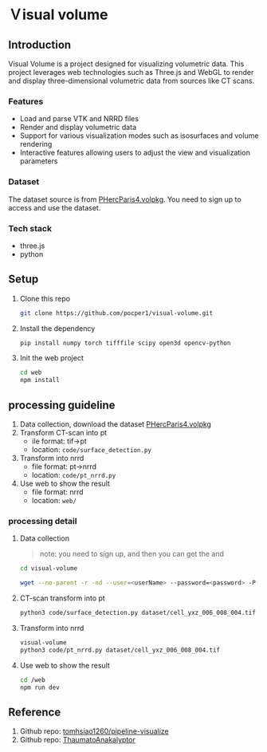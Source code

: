 # Ｖisual volume

## Introduction

Visual Volume is a project designed for visualizing volumetric data. This project leverages web technologies such as Three.js and WebGL to render and display three-dimensional volumetric data from sources like CT scans.

### Features

-   Load and parse VTK and NRRD files
-   Render and display volumetric data
-   Support for various visualization modes such as isosurfaces and volume rendering
-   Interactive features allowing users to adjust the view and visualization parameters

### Dataset

The dataset source is from [PHercParis4.volpkg](https://dl.ash2txt.org/full-scrolls/Scroll1/PHercParis4.volpkg/volume_grids/20230205180739/). You need to sign up to access and use the dataset.

### Tech stack

-   three.js
-   python

## Setup

1. Clone this repo
    ```bash
    git clone https://github.com/pocper1/visual-volume.git
    ```
2. Install the dependency
    ```bash
    pip install numpy torch tifffile scipy open3d opencv-python
    ```
3. Init the web project
    ```bash
    cd web
    npm install
    ```

## processing guideline

1. Data collection, download the dataset [PHercParis4.volpkg](https://dl.ash2txt.org/full-scrolls/Scroll1/PHercParis4.volpkg/volume_grids/20230205180739/)
2. Transform CT-scan into pt
    - ile format: tif->pt
    - location: `code/surface_detection.py`
3. Transform into nrrd
    - file format: pt->nrrd
    - location: `code/pt_nrrd.py`
4. Use web to show the result
    - file format: nrrd
    - location: `web/`

### processing detail

1. Data collection

    > note: you need to sign up, and then you can get the <userName> and <password>

    ```bash
    cd visual-volume
    ```

    ```bash
    wget --no-parent -r -nd --user=<userName> --password=<password> -P dataset https://dl.ash2txt.org/full-scrolls/Scroll1/PHercParis4.volpkg/volume_grids/20230205180739/cell_yxz_006_008_004.tif
    ```

2. CT-scan transform into pt

    ```bash
    python3 code/surface_detection.py dataset/cell_yxz_006_008_004.tif
    ```

3. Transform into nrrd
    ```bash
    visual-volume
    python3 code/pt_nrrd.py dataset/cell_yxz_006_008_004.tif
    ```
4. Use web to show the result
    ```bash
    cd /web
    npm run dev
    ```

## Reference

1. Github repo: [tomhsiao1260/pipeline-visualize](https://github.com/tomhsiao1260/pipeline-visualize)
2. Github repo: [ThaumatoAnakalyptor](https://github.com/schillij95/ThaumatoAnakalyptor)
